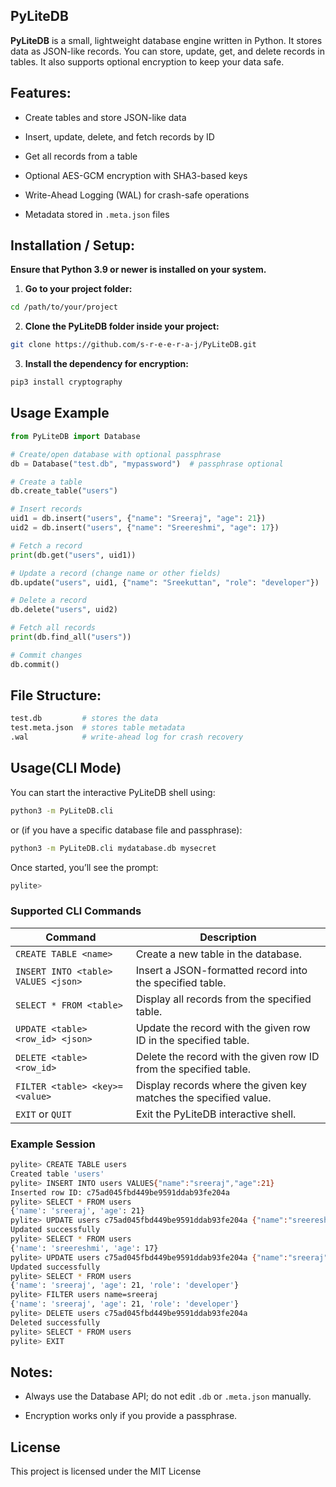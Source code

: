 ## PyLiteDB

**PyLiteDB** is a small, lightweight database engine written in Python. It stores data as JSON-like records. You can store, update, get, and delete records in tables. It also supports optional encryption to keep your data safe.

## Features:

- Create tables and store JSON-like data

- Insert, update, delete, and fetch records by ID

- Get all records from a table

- Optional AES-GCM encryption with SHA3-based keys

- Write-Ahead Logging (WAL) for crash-safe operations

- Metadata stored in `.meta.json` files

## Installation / Setup:
**Ensure that Python 3.9 or newer is installed on your system.**

1. **Go to your project folder:**
```bash
cd /path/to/your/project
```
2. **Clone the PyLiteDB folder inside your project:**
```bash
git clone https://github.com/s-r-e-e-r-a-j/PyLiteDB.git
```
3. **Install the dependency for encryption:**
```bash
pip3 install cryptography
```
## Usage Example

```python
from PyLiteDB import Database

# Create/open database with optional passphrase
db = Database("test.db", "mypassword")  # passphrase optional

# Create a table
db.create_table("users")

# Insert records
uid1 = db.insert("users", {"name": "Sreeraj", "age": 21})
uid2 = db.insert("users", {"name": "Sreereshmi", "age": 17})

# Fetch a record
print(db.get("users", uid1))

# Update a record (change name or other fields)
db.update("users", uid1, {"name": "Sreekuttan", "role": "developer"})

# Delete a record
db.delete("users", uid2)

# Fetch all records
print(db.find_all("users"))

# Commit changes
db.commit()

```

## File Structure:
```bash
test.db         # stores the data
test.meta.json  # stores table metadata
.wal            # write-ahead log for crash recovery
```

## Usage(CLI Mode) 

You can start the interactive PyLiteDB shell using:
```bash
python3 -m PyLiteDB.cli
```
or (if you have a specific database file and passphrase):
```bash
python3 -m PyLiteDB.cli mydatabase.db mysecret
```
Once started, you’ll see the prompt:
```bash
pylite>
```

### Supported CLI Commands

| Command                                   | Description                                                          |
|-------------------------------------------|----------------------------------------------------------------------|
| `CREATE TABLE <name>`                     | Create a new table in the database.                                  |
| `INSERT INTO <table> VALUES <json>`       | Insert a JSON-formatted record into the specified table.             |
| `SELECT * FROM <table>`                   | Display all records from the specified table.                        |
| `UPDATE <table> <row_id> <json>`          | Update the record with the given row ID in the specified table.      |
| `DELETE <table> <row_id>`                 | Delete the record with the given row ID from the specified table.    |
| `FILTER <table> <key>=<value>`            | Display records where the given key matches the specified value.     |
| `EXIT` or `QUIT`                          | Exit the PyLiteDB interactive shell.                                 |

### Example Session 
```bash
pylite> CREATE TABLE users
Created table 'users'
pylite> INSERT INTO users VALUES{"name":"sreeraj","age":21}
Inserted row ID: c75ad045fbd449be9591ddab93fe204a
pylite> SELECT * FROM users
{'name': 'sreeraj', 'age': 21}
pylite> UPDATE users c75ad045fbd449be9591ddab93fe204a {"name":"sreereshmi","age":17}
Updated successfully
pylite> SELECT * FROM users
{'name': 'sreereshmi', 'age': 17}
pylite> UPDATE users c75ad045fbd449be9591ddab93fe204a {"name":"sreeraj","age":21,"role":"developer"}
Updated successfully
pylite> SELECT * FROM users
{'name': 'sreeraj', 'age': 21, 'role': 'developer'}
pylite> FILTER users name=sreeraj
{'name': 'sreeraj', 'age': 21, 'role': 'developer'}
pylite> DELETE users c75ad045fbd449be9591ddab93fe204a
Deleted successfully
pylite> SELECT * FROM users
pylite> EXIT
```
## Notes:

- Always use the Database API; do not edit `.db` or `.meta.json` manually.

- Encryption works only if you provide a passphrase.

## License
This project is licensed under the MIT License
